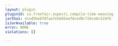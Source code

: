 ```yaml
---
layout: plugin
pluginId: io.freefair.aspectj.compile-time-weaving
jarSha1: eced5be8f8faa7e5685eef8ced9c726ce6c519fb
isJarAvailable: true
error: NONE
violations: []

---
```

